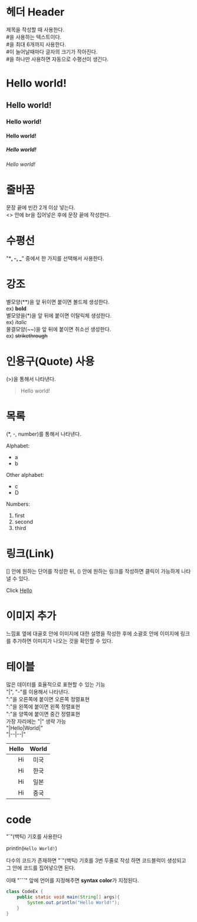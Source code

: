 # 헤더 Header
제목을 작성할 때 사용한다.  
#을 사용하는 텍스트이다.   
#을 최대 6개까지 사용한다.   
#이 늘어날때마다 글자의 크기가 작아진다.  
#을 하나만 사용하면 자동으로 수평선이 생긴다.

# Hello world!
## Hello world!
### Hello world!
#### Hello world!
##### Hello world!
###### Hello world!<br>

# 줄바꿈
문장 끝에 빈칸 2개 이상 넣는다.  
<> 안에 br을 집어넣은 후에 문장 끝에 작성한다.




# 수평선
"***, -, _**" 중에서 한 가지를 선택해서 사용한다.  



   
# 강조 
별모양(**)을 앞 뒤이면 붙이면 볼드체 생성한다.   
ex) **bold**<br>
별모양을(*)을 앞 뒤에 붙이면 이탈릭체 생성한다.  
ex) *italic*<br>
물결모양(~~)을 앞 뒤에 붙이면 취소선 생성한다.  
ex) ~~strikethrough~~<br>

# 인용구(Quote) 사용
(>)을 통해서 나타낸다.
>Hello world!

# 목록
(*, -, number)를 통해서 나타낸다.

Alphabet:
* a
* b

Other alphabet:
- c
- D

Numbers:
1. first
2. second
3. third

# 링크(Link)
[] 안에 원하는 단어를 작성한 뒤, () 안에 원하는 링크를 작성하면 클릭이 가능하게 나타낼 수 있다.

Click [Hello](https://github.com/MyeongBoKo)


# 이미지 추가
느낌표 옆에 대골호 안에 이미지에 대한 설명을 작성한 후에 소괄호 안에 이미지에 링크를 추가하면 이미지가 나오는 것을 확인할 수 있다.
![]()

# 테이블
많은 데이터를 효율적으로 표현할 수 있는 기능<br>
"|", "-"를 이용해서 나타낸다. <br>
":"을 오른쪽에 붙이면 오른쪽 정렬표현<br>
":"을 왼쪽에 붙이면 왼쪽 정렬표현<br>
":"을 양쪽에 붙이면 중간 정렬표현<br>
가장 자리에는 "|" 생략 가능<br>
"|Hello|World|"<br>
"|--|--|"<br>

|Hello|World|
|--:|:--:|
|Hi|미국|
|Hi|한국|
|Hi|일본|
|Hi|중국|

# code
"`"(백틱) 기호를 사용한다<br>  

println(`Hello World!`)

다수의 코드가 존재하면 "`"(백틱) 기호를 3번 두줄로 작성 하면 코드블럭이 생성되고 그 안에 코드를 집어넣으면 된다.


이때 "**```**" 앞에 언어를 지정해주면 **syntax color**가 지정된다.

```java
class CodeEx {
    public static void main(String[] args){
        System.out.println("Hello World!");
    }
}
```
